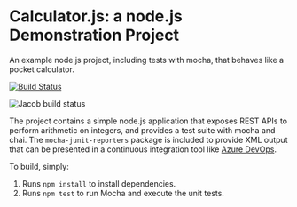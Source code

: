 Calculator.js: a node.js Demonstration Project
==============================================
An example node.js project, including tests with mocha, that behaves like
a pocket calculator.

[![Build Status](https://dev.azure.com/jacops20220201github/Integrating%20External%20Source%20Control%20with%20Azure%20Pipelines/_apis/build/status/jacops20220201.calculator?branchName=master)](https://dev.azure.com/jacops20220201github/Integrating%20External%20Source%20Control%20with%20Azure%20Pipelines/_build/latest?definitionId=1&branchName=master)

![Jacob build status](https://dev.azure.com/jacops20220201github/Integrating%20External%20Source%20Control%20with%20Azure%20Pipelines/_apis/build/status/jacops20220201.calculator?branchName=master)

The project contains a simple node.js application that exposes REST APIs
to perform arithmetic on integers, and provides a test suite with mocha
and chai.  The `mocha-junit-reporters` package is included to provide XML
output that can be presented in a continuous integration tool like
[Azure DevOps](https://azure.com/devops).

To build, simply:

1. Runs `npm install` to install dependencies.
2. Runs `npm test` to run Mocha and execute the unit tests.


